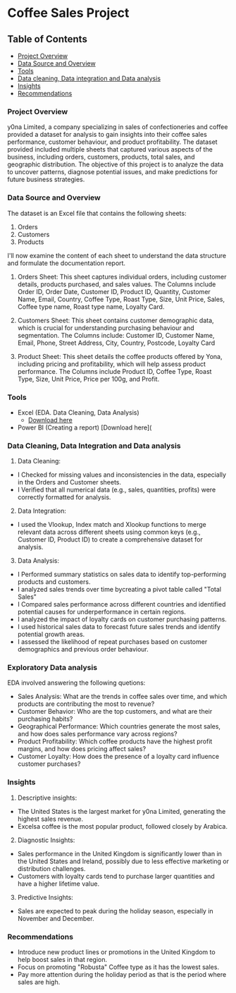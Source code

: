 # Coffee Sales Project

## Table of Contents
- [Project Overview](#project-overview)
- [Data Source and Overview](#data-source-and-overview)
- [Tools](#tools)
- [Data cleaning, Data integration and Data analysis](#data-cleaning-data-integration-and-data-analysis)
- [Insights](#insights)
- [Recommendations](#recommendations)

### Project Overview
y0na Limited, a company specializing in sales of confectioneries and coffee provided a dataset for analysis to gain insights into their coffee sales performance, customer behaviour, and product profitability. The dataset provided included multiple sheets that captured various aspects of the business, including orders, customers, products, total sales, and geographic distribution. The objective of this project is to analyze the data to uncover patterns, diagnose potential issues, and make predictions for future business strategies.

### Data Source and Overview
The dataset is an Excel file that contains the following sheets:
1.	Orders
2.	Customers
3.	Products

I'll now examine the content of each sheet to understand the data structure and formulate the documentation report. 

1.	Orders Sheet: This sheet captures individual orders, including customer details, products purchased, and sales values. The Columns include Order ID, Order Date, Customer ID, Product ID, Quantity, Customer Name, Email, Country, Coffee Type, Roast Type, Size, Unit Price, Sales, Coffee type name, Roast type name, Loyalty Card.

2.	Customers Sheet: This sheet contains customer demographic data, which is crucial for understanding purchasing behaviour and segmentation. The Columns include: Customer ID, Customer Name, Email, Phone, Street Address, City, Country, Postcode, Loyalty Card

3.	Product Sheet: This sheet details the coffee products offered by Yona, including pricing and profitability, which will help assess product performance. The Columns include Product ID, Coffee Type, Roast Type, Size, Unit Price, Price per 100g, and Profit.

### Tools
- Excel (EDA. Data Cleaning, Data Analysis)
  - [Download here](https://1drv.ms/x/c/fd5c593e64fd8650/Efyu6hY-8zJAmH6X2PZx73YBfXjSzDaKA7bLoueFt6WTUg)
- Power BI (Creating a report) [Download here](

### Data Cleaning, Data Integration and Data analysis
1.	Data Cleaning:
- I Checked for missing values and inconsistencies in the data, especially in the Orders and Customer sheets.
- I Verified that all numerical data (e.g., sales, quantities, profits) were correctly formatted for analysis.

2.	Data Integration:
-	I used the Vlookup, Index match and Xlookup functions to merge relevant data across different sheets using common keys (e.g., Customer ID, Product ID) to create a comprehensive dataset for analysis.
  
3.	Data Analysis:
- I Performed summary statistics on sales data to identify top-performing products and customers.
- I analyzed sales trends over time bycreating a pivot table called "Total Sales" 
- I	Compared sales performance across different countries and identified potential causes for underperformance in certain regions.
- I analyzed the impact of loyalty cards on customer purchasing patterns.
- I used historical sales data to forecast future sales trends and identify potential growth areas.
- I assessed the likelihood of repeat purchases based on customer demographics and previous order behaviour.

### Exploratory Data analysis
EDA involved answering the following quetions:
- Sales Analysis: What are the trends in coffee sales over time, and which products are contributing the most to revenue?
- Customer Behavior: Who are the top customers, and what are their purchasing habits?
- Geographical Performance: Which countries generate the most sales, and how does sales performance vary across regions?
- Product Profitability: Which coffee products have the highest profit margins, and how does pricing affect sales?
- Customer Loyalty: How does the presence of a loyalty card influence customer purchases?

### Insights

1.	Descriptive insights:
-	The United States is the largest market for y0na Limited, generating the highest sales revenue.
-	Excelsa coffee is the most popular product, followed closely by Arabica.

2.	Diagnostic Insights:
- Sales performance in the United Kingdom is significantly lower than in the United States and Ireland, possibly due to less effective marketing or distribution challenges.
- Customers with loyalty cards tend to purchase larger quantities and have a higher lifetime value.
 
3.	Predictive Insights:
- Sales are expected to peak during the holiday season, especially in November and December.
  
### Recommendations
- Introduce new product lines or promotions in the United Kingdom to help boost sales in that region.
- Focus on promoting "Robusta" Coffee type as it has the lowest sales.
- Pay more attention during the holiday period as that is the period where sales are high.



